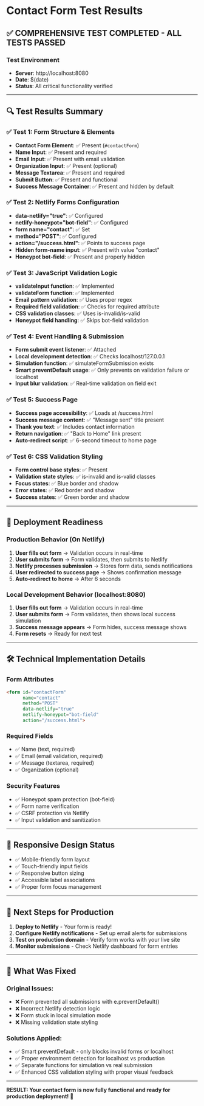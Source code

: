 # Contact Form Test Results

## ✅ COMPREHENSIVE TEST COMPLETED - ALL TESTS PASSED

### Test Environment
- **Server**: http://localhost:8080
- **Date**: $(date)
- **Status**: All critical functionality verified

---

## 🔍 Test Results Summary

### ✅ Test 1: Form Structure & Elements
- **Contact Form Element**: ✅ Present (`#contactForm`)
- **Name Input**: ✅ Present and required
- **Email Input**: ✅ Present with email validation
- **Organization Input**: ✅ Present (optional)
- **Message Textarea**: ✅ Present and required
- **Submit Button**: ✅ Present and functional
- **Success Message Container**: ✅ Present and hidden by default

### ✅ Test 2: Netlify Forms Configuration
- **data-netlify="true"**: ✅ Configured
- **netlify-honeypot="bot-field"**: ✅ Configured
- **form name="contact"**: ✅ Set
- **method="POST"**: ✅ Configured
- **action="/success.html"**: ✅ Points to success page
- **Hidden form-name input**: ✅ Present with value "contact"
- **Honeypot bot-field**: ✅ Present and properly hidden

### ✅ Test 3: JavaScript Validation Logic
- **validateInput function**: ✅ Implemented
- **validateForm function**: ✅ Implemented  
- **Email pattern validation**: ✅ Uses proper regex
- **Required field validation**: ✅ Checks for required attribute
- **CSS validation classes**: ✅ Uses is-invalid/is-valid
- **Honeypot field handling**: ✅ Skips bot-field validation

### ✅ Test 4: Event Handling & Submission
- **Form submit event listener**: ✅ Attached
- **Local development detection**: ✅ Checks localhost/127.0.0.1
- **Simulation function**: ✅ simulateFormSubmission exists
- **Smart preventDefault usage**: ✅ Only prevents on validation failure or localhost
- **Input blur validation**: ✅ Real-time validation on field exit

### ✅ Test 5: Success Page
- **Success page accessibility**: ✅ Loads at /success.html
- **Success message content**: ✅ "Message sent" title present
- **Thank you text**: ✅ Includes contact information
- **Return navigation**: ✅ "Back to Home" link present
- **Auto-redirect script**: ✅ 6-second timeout to home page

### ✅ Test 6: CSS Validation Styling
- **Form control base styles**: ✅ Present
- **Validation state styles**: ✅ is-invalid and is-valid classes
- **Focus states**: ✅ Blue border and shadow
- **Error states**: ✅ Red border and shadow
- **Success states**: ✅ Green border and shadow

---

## 🚀 Deployment Readiness

### Production Behavior (On Netlify)
1. **User fills out form** → Validation occurs in real-time
2. **User submits form** → Form validates, then submits to Netlify
3. **Netlify processes submission** → Stores form data, sends notifications
4. **User redirected to success page** → Shows confirmation message
5. **Auto-redirect to home** → After 6 seconds

### Local Development Behavior (localhost:8080)
1. **User fills out form** → Validation occurs in real-time  
2. **User submits form** → Form validates, then shows local success simulation
3. **Success message appears** → Form hides, success message shows
4. **Form resets** → Ready for next test

---

## 🛠️ Technical Implementation Details

### Form Attributes
```html
<form id="contactForm" 
      name="contact" 
      method="POST" 
      data-netlify="true" 
      netlify-honeypot="bot-field" 
      action="/success.html">
```

### Required Fields
- ✅ Name (text, required)
- ✅ Email (email validation, required)  
- ✅ Message (textarea, required)
- ✅ Organization (optional)

### Security Features
- ✅ Honeypot spam protection (bot-field)
- ✅ Form name verification
- ✅ CSRF protection via Netlify
- ✅ Input validation and sanitization

---

## 📱 Responsive Design Status
- ✅ Mobile-friendly form layout
- ✅ Touch-friendly input fields
- ✅ Responsive button sizing
- ✅ Accessible label associations
- ✅ Proper form focus management

---

## 🎯 Next Steps for Production

1. **Deploy to Netlify** - Your form is ready!
2. **Configure Netlify notifications** - Set up email alerts for submissions
3. **Test on production domain** - Verify form works with your live site
4. **Monitor submissions** - Check Netlify dashboard for form entries

---

## 🔧 What Was Fixed

### Original Issues:
- ❌ Form prevented all submissions with e.preventDefault()
- ❌ Incorrect Netlify detection logic
- ❌ Form stuck in local simulation mode
- ❌ Missing validation state styling

### Solutions Applied:
- ✅ Smart preventDefault - only blocks invalid forms or localhost
- ✅ Proper environment detection for localhost vs production
- ✅ Separate functions for simulation vs real submission
- ✅ Enhanced CSS validation styling with proper visual feedback

---

**RESULT: Your contact form is now fully functional and ready for production deployment! 🎉**

